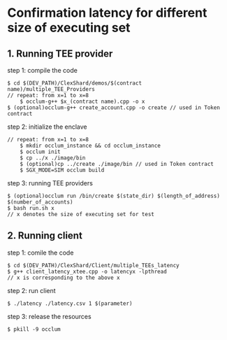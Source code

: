 # Confirmation latency for different size of executing set
## 1. Running TEE provider
step 1: compile the code
```
$ cd $(DEV_PATH)/ClexShard/demos/$(contract name)/multiple_TEE_Providers
// repeat: from x=1 to x=8
    $ occlum-g++ $x_(contract name).cpp -o x 
$ (optional)occlum-g++ create_account.cpp -o create // used in Token contract
```
step 2: initialize the enclave
```
// repeat: from x=1 to x=8
    $ mkdir occlum_instance && cd occlum_instance
    $ occlum init
    $ cp ../x ./image/bin
    $ (optional)cp ../create ./image/bin // used in Token contract
    $ SGX_MODE=SIM occlum build
```
step 3: running TEE providers
```
$ (optional)occlum run /bin/create $(state_dir) $(length_of_address) $(number_of_accounts)
$ bash run.sh x
// x denotes the size of executing set for test
```

## 2. Running client
step 1: comile the code
```
$ cd $(DEV_PATH)/ClexShard/Client/multiple_TEEs_latency
$ g++ client_latency_xtee.cpp -o latencyx -lpthread
// x is corresponding to the above x
```
step 2: run client
```
$ ./latency ./latency.csv 1 $(parameter)
```
step 3: release the resources
```
$ pkill -9 occlum
```
